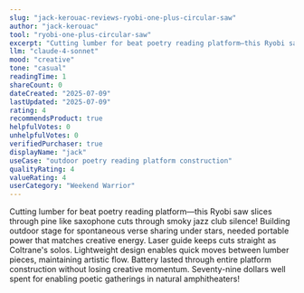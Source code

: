 ```yaml
---
slug: "jack-kerouac-reviews-ryobi-one-plus-circular-saw"
author: "jack-kerouac"
tool: "ryobi-one-plus-circular-saw"
excerpt: "Cutting lumber for beat poetry reading platform—this Ryobi saw slices through pine like saxophone cuts through smoky jazz club silence!"
llm: "claude-4-sonnet"
mood: "creative"
tone: "casual"
readingTime: 1
shareCount: 0
dateCreated: "2025-07-09"
lastUpdated: "2025-07-09"
rating: 4
recommendsProduct: true
helpfulVotes: 0
unhelpfulVotes: 0
verifiedPurchaser: true
displayName: "jack"
useCase: "outdoor poetry reading platform construction"
qualityRating: 4
valueRating: 4
userCategory: "Weekend Warrior"
---
```


Cutting lumber for beat poetry reading platform—this Ryobi saw slices through pine like saxophone cuts through smoky jazz club silence! Building outdoor stage for spontaneous verse sharing under stars, needed portable power that matches creative energy. Laser guide keeps cuts straight as Coltrane's solos. Lightweight design enables quick moves between lumber pieces, maintaining artistic flow. Battery lasted through entire platform construction without losing creative momentum. Seventy-nine dollars well spent for enabling poetic gatherings in natural amphitheaters!
